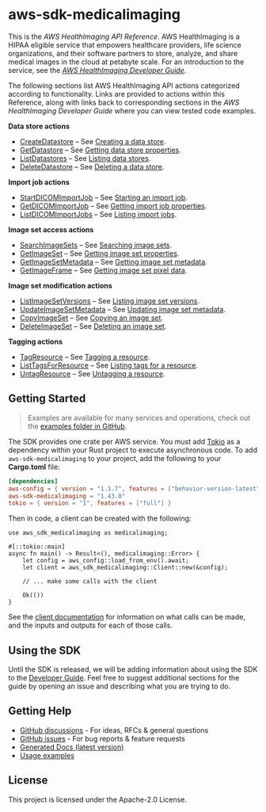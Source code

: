 # aws-sdk-medicalimaging

This is the _AWS HealthImaging API Reference_. AWS HealthImaging is a HIPAA eligible service that empowers healthcare providers, life science organizations, and their software partners to store, analyze, and share medical images in the cloud at petabyte scale. For an introduction to the service, see the [_AWS HealthImaging Developer Guide_](https://docs.aws.amazon.com/healthimaging/latest/devguide/what-is.html).

The following sections list AWS HealthImaging API actions categorized according to functionality. Links are provided to actions within this Reference, along with links back to corresponding sections in the _AWS HealthImaging Developer Guide_ where you can view tested code examples.

__Data store actions__
  - [CreateDatastore](https://docs.aws.amazon.com/healthimaging/latest/APIReference/API_CreateDatastore.html) – See [Creating a data store](https://docs.aws.amazon.com/healthimaging/latest/devguide/create-data-store.html).
  - [GetDatastore](https://docs.aws.amazon.com/healthimaging/latest/APIReference/API_GetDatastore.html) – See [Getting data store properties](https://docs.aws.amazon.com/healthimaging/latest/devguide/get-data-store.html).
  - [ListDatastores](https://docs.aws.amazon.com/healthimaging/latest/APIReference/API_ListDatastores.html) – See [Listing data stores](https://docs.aws.amazon.com/healthimaging/latest/devguide/list-data-stores.html).
  - [DeleteDatastore](https://docs.aws.amazon.com/healthimaging/latest/APIReference/API_DeleteDatastore.html) – See [Deleting a data store](https://docs.aws.amazon.com/healthimaging/latest/devguide/delete-data-store.html).

__Import job actions__
  - [StartDICOMImportJob](https://docs.aws.amazon.com/healthimaging/latest/APIReference/API_StartDICOMImportJob.html) – See [Starting an import job](https://docs.aws.amazon.com/healthimaging/latest/devguide/start-dicom-import-job.html).
  - [GetDICOMImportJob](https://docs.aws.amazon.com/healthimaging/latest/APIReference/API_GetDICOMImportJob.html) – See [Getting import job properties](https://docs.aws.amazon.com/healthimaging/latest/devguide/get-dicom-import-job.html).
  - [ListDICOMImportJobs](https://docs.aws.amazon.com/healthimaging/latest/APIReference/API_ListDICOMImportJobs.html) – See [Listing import jobs](https://docs.aws.amazon.com/healthimaging/latest/devguide/list-dicom-import-jobs.html).

__Image set access actions__
  - [SearchImageSets](https://docs.aws.amazon.com/healthimaging/latest/APIReference/API_SearchImageSets.html) – See [Searching image sets](https://docs.aws.amazon.com/healthimaging/latest/devguide/search-image-sets.html).
  - [GetImageSet](https://docs.aws.amazon.com/healthimaging/latest/APIReference/API_GetImageSet.html) – See [Getting image set properties](https://docs.aws.amazon.com/healthimaging/latest/devguide/get-image-set-properties.html).
  - [GetImageSetMetadata](https://docs.aws.amazon.com/healthimaging/latest/APIReference/API_GetImageSetMetadata.html) – See [Getting image set metadata](https://docs.aws.amazon.com/healthimaging/latest/devguide/get-image-set-metadata.html).
  - [GetImageFrame](https://docs.aws.amazon.com/healthimaging/latest/APIReference/API_GetImageFrame.html) – See [Getting image set pixel data](https://docs.aws.amazon.com/healthimaging/latest/devguide/get-image-frame.html).

__Image set modification actions__
  - [ListImageSetVersions](https://docs.aws.amazon.com/healthimaging/latest/APIReference/API_ListImageSetVersions.html) – See [Listing image set versions](https://docs.aws.amazon.com/healthimaging/latest/devguide/list-image-set-versions.html).
  - [UpdateImageSetMetadata](https://docs.aws.amazon.com/healthimaging/latest/APIReference/API_UpdateImageSetMetadata.html) – See [Updating image set metadata](https://docs.aws.amazon.com/healthimaging/latest/devguide/update-image-set-metadata.html).
  - [CopyImageSet](https://docs.aws.amazon.com/healthimaging/latest/APIReference/API_CopyImageSet.html) – See [Copying an image set](https://docs.aws.amazon.com/healthimaging/latest/devguide/copy-image-set.html).
  - [DeleteImageSet](https://docs.aws.amazon.com/healthimaging/latest/APIReference/API_DeleteImageSet.html) – See [Deleting an image set](https://docs.aws.amazon.com/healthimaging/latest/devguide/delete-image-set.html).

__Tagging actions__
  - [TagResource](https://docs.aws.amazon.com/healthimaging/latest/APIReference/API_TagResource.html) – See [Tagging a resource](https://docs.aws.amazon.com/healthimaging/latest/devguide/tag-resource.html).
  - [ListTagsForResource](https://docs.aws.amazon.com/healthimaging/latest/APIReference/API_ListTagsForResource.html) – See [Listing tags for a resource](https://docs.aws.amazon.com/healthimaging/latest/devguide/list-tag-resource.html).
  - [UntagResource](https://docs.aws.amazon.com/healthimaging/latest/APIReference/API_UntagResource.html) – See [Untagging a resource](https://docs.aws.amazon.com/healthimaging/latest/devguide/untag-resource.html).

## Getting Started

> Examples are available for many services and operations, check out the
> [examples folder in GitHub](https://github.com/awslabs/aws-sdk-rust/tree/main/examples).

The SDK provides one crate per AWS service. You must add [Tokio](https://crates.io/crates/tokio)
as a dependency within your Rust project to execute asynchronous code. To add `aws-sdk-medicalimaging` to
your project, add the following to your **Cargo.toml** file:

```toml
[dependencies]
aws-config = { version = "1.1.7", features = ["behavior-version-latest"] }
aws-sdk-medicalimaging = "1.43.0"
tokio = { version = "1", features = ["full"] }
```

Then in code, a client can be created with the following:

```rust,no_run
use aws_sdk_medicalimaging as medicalimaging;

#[::tokio::main]
async fn main() -> Result<(), medicalimaging::Error> {
    let config = aws_config::load_from_env().await;
    let client = aws_sdk_medicalimaging::Client::new(&config);

    // ... make some calls with the client

    Ok(())
}
```

See the [client documentation](https://docs.rs/aws-sdk-medicalimaging/latest/aws_sdk_medicalimaging/client/struct.Client.html)
for information on what calls can be made, and the inputs and outputs for each of those calls.

## Using the SDK

Until the SDK is released, we will be adding information about using the SDK to the
[Developer Guide](https://docs.aws.amazon.com/sdk-for-rust/latest/dg/welcome.html). Feel free to suggest
additional sections for the guide by opening an issue and describing what you are trying to do.

## Getting Help

* [GitHub discussions](https://github.com/awslabs/aws-sdk-rust/discussions) - For ideas, RFCs & general questions
* [GitHub issues](https://github.com/awslabs/aws-sdk-rust/issues/new/choose) - For bug reports & feature requests
* [Generated Docs (latest version)](https://awslabs.github.io/aws-sdk-rust/)
* [Usage examples](https://github.com/awslabs/aws-sdk-rust/tree/main/examples)

## License

This project is licensed under the Apache-2.0 License.

